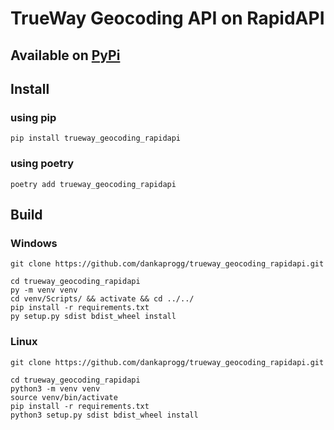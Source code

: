 # TrueWay Geocoding API on RapidAPI

## Available on [PyPi](https://pypi.org/project/trueway-geocoding-rapidapi/)

## Install
### using pip
```
pip install trueway_geocoding_rapidapi
```
### using poetry
```
poetry add trueway_geocoding_rapidapi
```

## Build
### Windows
```
git clone https://github.com/dankaprogg/trueway_geocoding_rapidapi.git

cd trueway_geocoding_rapidapi
py -m venv venv
cd venv/Scripts/ && activate && cd ../../
pip install -r requirements.txt
py setup.py sdist bdist_wheel install
```
### Linux
```
git clone https://github.com/dankaprogg/trueway_geocoding_rapidapi.git

cd trueway_geocoding_rapidapi
python3 -m venv venv
source venv/bin/activate
pip install -r requirements.txt
python3 setup.py sdist bdist_wheel install
```